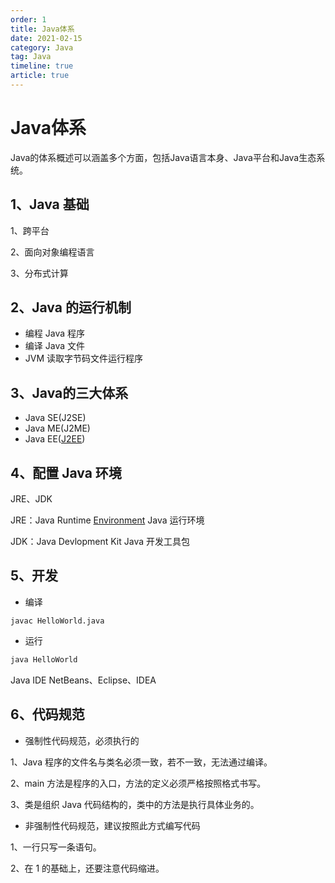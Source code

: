 ```yaml
---
order: 1
title: Java体系
date: 2021-02-15
category: Java
tag: Java
timeline: true
article: true
---
```


# Java体系

Java的体系概述可以涵盖多个方面，包括Java语言本身、Java平台和Java生态系统。

## 1、Java 基础

1、跨平台

2、面向对象编程语言

3、分布式计算

## 2、Java 的运行机制

- 编程 Java 程序
- 编译 Java 文件
- JVM 读取字节码文件运行程序

## 3、Java的三大体系

- Java SE(J2SE)
- Java ME(J2ME)
- Java EE([J2EE](https://so.csdn.net/so/search?q=J2EE&spm=1001.2101.3001.7020))

## 4、配置 Java 环境

JRE、JDK

JRE：Java Runtime [Environment](https://so.csdn.net/so/search?q=Environment&spm=1001.2101.3001.7020) Java 运行环境

JDK：Java Devlopment Kit Java 开发工具包

## 5、开发

- 编译

```shell
javac HelloWorld.java
```

- 运行

```bash
java HelloWorld
```

Java IDE
NetBeans、Eclipse、IDEA

## 6、代码规范

- 强制性代码规范，必须执行的

1、Java 程序的文件名与类名必须一致，若不一致，无法通过编译。

2、main 方法是程序的入口，方法的定义必须严格按照格式书写。

3、类是组织 Java 代码结构的，类中的方法是执行具体业务的。

- 非强制性代码规范，建议按照此方式编写代码

1、一行只写一条语句。

2、在 1 的基础上，还要注意代码缩进。